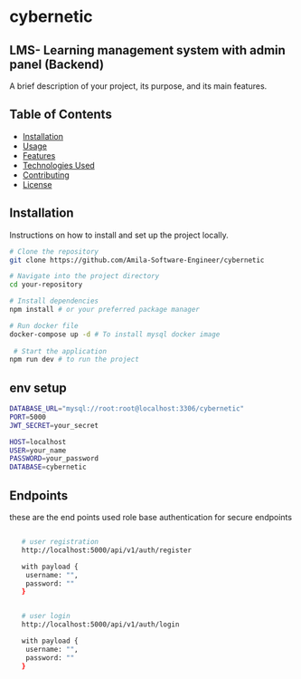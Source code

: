 # cybernetic
## LMS- Learning management system with admin panel (Backend) 

A brief description of your project, its purpose, and its main features.

## Table of Contents

- [Installation](#installation)
- [Usage](#usage)
- [Features](#features)
- [Technologies Used](#technologies-used)
- [Contributing](#contributing)
- [License](#license)

## Installation

Instructions on how to install and set up the project locally.

```bash
# Clone the repository
git clone https://github.com/Amila-Software-Engineer/cybernetic

# Navigate into the project directory
cd your-repository

# Install dependencies
npm install # or your preferred package manager

# Run docker file 
docker-compose up -d # To install mysql docker image
 
 # Start the application
npm run dev # to run the project

```

## env setup
```bash
DATABASE_URL="mysql://root:root@localhost:3306/cybernetic"
PORT=5000
JWT_SECRET=your_secret

HOST=localhost
USER=your_name
PASSWORD=your_password
DATABASE=cybernetic
```

## Endpoints
these are the end points used role base authentication for secure endpoints
```bash

   # user registration
   http://localhost:5000/api/v1/auth/register

   with payload {
    username: "",
    password: ""
   }


   # user login
   http://localhost:5000/api/v1/auth/login

   with payload {
    username: "",
    password: ""
   }


```